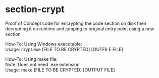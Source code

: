 # section-crypt  
  
Proof of Concept code for encrypting the code section on disk then decrypting it on runtime and jumping to original entry point using a new section  
  
How-To: Using Windows executable:  
Usage: crypt.exe [FILE TO BE CRYPTED] [OUTFILE FILE]  
  
How-To: Using make file:  
Note: Does not need .exe extension  
Usage: make [FILE TO BE CRYPTED] [OUTPUT FILE]  
